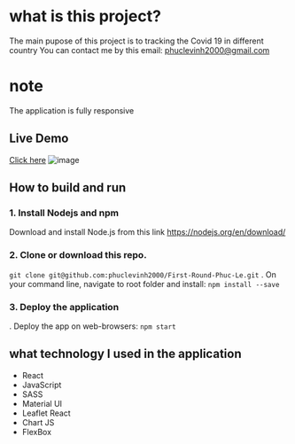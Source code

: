 # what is this project?

The main pupose of this project is to tracking the Covid 19 in different country You can contact me by this email: phuclevinh2000@gmail.com

# note 
The application is fully responsive

## Live Demo 
[Click here](https://covidtrackerphucle.netlify.app/)
![image](https://user-images.githubusercontent.com/47014132/128943749-7e5790f9-10cc-44c3-bb5c-488aaa4dc18e.png)

## How to build and run

### 1. Install Nodejs and npm
Download and install Node.js from this link https://nodejs.org/en/download/

### 2. Clone or download this repo.
`git clone git@github.com:phuclevinh2000/First-Round-Phuc-Le.git`
. On your command line, navigate to root folder and install: `npm install --save`

### 3. Deploy the application
. Deploy the app on web-browsers: `npm start`

## what technology I used in the application
- React
- JavaScript
- SASS
- Material UI
- Leaflet React
- Chart JS
- FlexBox



